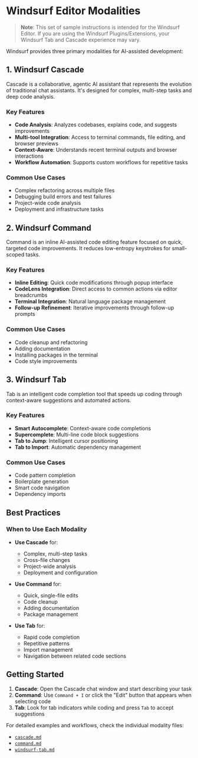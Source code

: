 # Windsurf Editor Modalities

> **Note**: This set of sample instructions is intended for the Windsurf Editor. If you are using the Windsurf Plugins/Extensions, your Windsurf Tab and Cascade experience may vary.

Windsurf provides three primary modalities for AI-assisted development:

## 1. Windsurf Cascade

Cascade is a collaborative, agentic AI assistant that represents the evolution of traditional chat assistants. It's designed for complex, multi-step tasks and deep code analysis.

### Key Features
- **Code Analysis**: Analyzes codebases, explains code, and suggests improvements
- **Multi-tool Integration**: Access to terminal commands, file editing, and browser previews
- **Context-Aware**: Understands recent terminal outputs and browser interactions
- **Workflow Automation**: Supports custom workflows for repetitive tasks

### Common Use Cases
- Complex refactoring across multiple files
- Debugging build errors and test failures
- Project-wide code analysis
- Deployment and infrastructure tasks

## 2. Windsurf Command

Command is an inline AI-assisted code editing feature focused on quick, targeted code improvements. It reduces low-entropy keystrokes for small-scoped tasks.

### Key Features
- **Inline Editing**: Quick code modifications through popup interface
- **CodeLens Integration**: Direct access to common actions via editor breadcrumbs
- **Terminal Integration**: Natural language package management
- **Follow-up Refinement**: Iterative improvements through follow-up prompts

### Common Use Cases
- Code cleanup and refactoring
- Adding documentation
- Installing packages in the terminal
- Code style improvements

## 3. Windsurf Tab

Tab is an intelligent code completion tool that speeds up coding through context-aware suggestions and automated actions.

### Key Features
- **Smart Autocomplete**: Context-aware code completions
- **Supercomplete**: Multi-line code block suggestions
- **Tab to Jump**: Intelligent cursor positioning
- **Tab to Import**: Automatic dependency management

### Common Use Cases
- Code pattern completion
- Boilerplate generation
- Smart code navigation
- Dependency imports

## Best Practices

### When to Use Each Modality

- **Use Cascade** for:
  - Complex, multi-step tasks
  - Cross-file changes
  - Project-wide analysis
  - Deployment and configuration

- **Use Command** for:
  - Quick, single-file edits
  - Code cleanup
  - Adding documentation
  - Package management

- **Use Tab** for:
  - Rapid code completion
  - Repetitive patterns
  - Import management
  - Navigation between related code sections

## Getting Started

1. **Cascade**: Open the Cascade chat window and start describing your task
2. **Command**: Use `Command + I` or click the "Edit" button that appears when selecting code
3. **Tab**: Look for tab indicators while coding and press `Tab` to accept suggestions

For detailed examples and workflows, check the individual modality files:
- [`cascade.md`](cascade.md)
- [`command.md`](command.md)
- [`windsurf-tab.md`](windsurf-tab.md)
